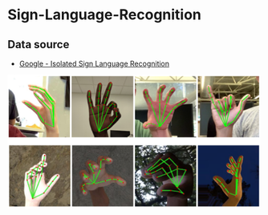 # Sign-Language-Recognition

## Data source 

- [Google - Isolated Sign Language Recognition](https://www.kaggle.com/competitions/asl-signs/data)

![snapshot](https://raw.githubusercontent.com/Sukanya41455/Sign-Language-Recognition/main/images/handtracking_shot.webp)
